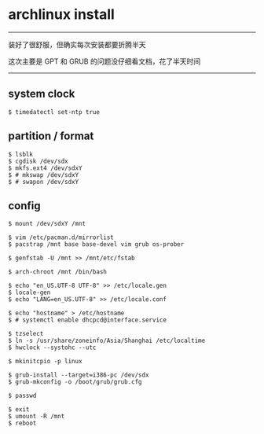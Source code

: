 # archlinux install

---

装好了很舒服，但确实每次安装都要折腾半天

这次主要是 GPT 和 GRUB 的问题没仔细看文档，花了半天时间

---

## system clock

```
$ timedatectl set-ntp true
```

## partition / format

```
$ lsblk
$ cgdisk /dev/sdx
$ mkfs.ext4 /dev/sdxY
$ # mkswap /dev/sdxY
$ # swapon /dev/sdxY
```

## config

```
$ mount /dev/sdxY /mnt

$ vim /etc/pacman.d/mirrorlist
$ pacstrap /mnt base base-devel vim grub os-prober

$ genfstab -U /mnt >> /mnt/etc/fstab

$ arch-chroot /mnt /bin/bash

$ echo "en_US.UTF-8 UTF-8" >> /etc/locale.gen
$ locale-gen
$ echo "LANG=en_US.UTF-8" >> /etc/locale.conf

$ echo "hostname" > /etc/hostname
$ # systemctl enable dhcpcd@interface.service

$ tzselect
$ ln -s /usr/share/zoneinfo/Asia/Shanghai /etc/localtime
$ hwclock --systohc --utc

$ mkinitcpio -p linux

$ grub-install --target=i386-pc /dev/sdx
$ grub-mkconfig -o /boot/grub/grub.cfg

$ passwd

$ exit
$ umount -R /mnt
$ reboot
```
